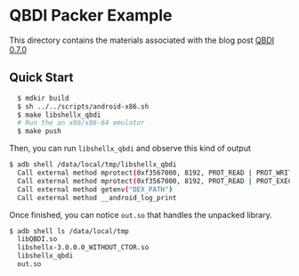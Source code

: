 # QBDI Packer Example

This directory contains the materials associated with the blog post [QBDI 0.7.0](https://blog.quarkslab.com/qbdi-070.html)

## Quick Start

```bash
  $ mdkir build
  $ sh ../../scripts/android-x86.sh
  $ make libshellx_qbdi
  # Run the an x86/x86-64 emulator
  $ make push
```

Then, you can run ``libshellx_qbdi`` and observe this kind of output

```bash
$ adb shell /data/local/tmp/libshellx_qbdi
  Call external method mprotect(0xf3567000, 8192, PROT_READ | PROT_WRITE)
  Call external method mprotect(0xf3567000, 8192, PROT_READ | PROT_EXEC)
  Call external method getenv("DEX_PATH")
  Call external method __android_log_print
```

Once finished, you can notice ``out.so`` that handles the unpacked library.

```bash
$ adb shell ls /data/local/tmp
  libQBDI.so
  libshellx-3.0.0.0_WITHOUT_CTOR.so
  libshellx_qbdi
  out.so
```
